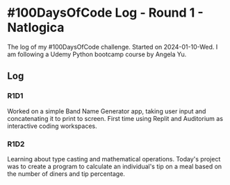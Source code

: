 # #100DaysOfCode Log - Round 1 - Natlogica

The log of my #100DaysOfCode challenge. Started on 2024-01-10-Wed.
I am following a Udemy Python bootcamp course by Angela Yu.

## Log

### R1D1 
Worked on a simple Band Name Generator app, taking user input and concatenating it to print to screen. First time using Replit and Auditorium as interactive coding workspaces. 

### R1D2
Learning about type casting and mathematical operations. Today's project was to create a program to calculate an individual's tip on a meal based on the number of diners and tip percentage.
